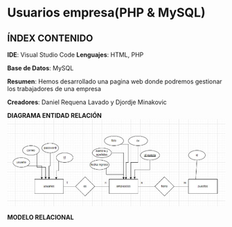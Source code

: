 # Usuarios empresa(PHP & MySQL)
## ÍNDEX CONTENIDO
**IDE**: Visual Studio Code
**Lenguajes**: HTML, PHP

**Base de Datos**: MySQL

**Resumen**: Hemos desarrollado una pagina web donde podremos gestionar los trabajadores de una empresa

**Creadores**: Daniel Requena Lavado y Djordje  Minakovic

**DIAGRAMA ENTIDAD RELACIÓN**
![Diagrama de clases](PHOTO-2023-05-05-22-17-02.jpg)

**MODELO RELACIONAL**
